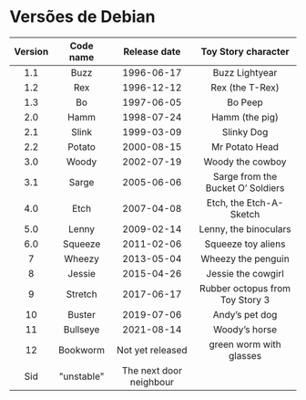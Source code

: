 # Versões de Debian

Version| Code name| 	Release date|	Toy Story character
:---:|:---:|:---:|:---:
1.1	| Buzz		| 1996-06-17|	Buzz Lightyear
1.2	| Rex		| 1996-12-12|	Rex (the T-Rex)
1.3	| Bo		| 1997-06-05|	Bo Peep
2.0	| Hamm		| 1998-07-24|	Hamm (the pig)
2.1	| Slink		| 1999-03-09|	Slinky Dog
2.2	| Potato	| 2000-08-15|	Mr Potato Head
3.0	| Woody		| 2002-07-19|	Woody the cowboy
3.1	| Sarge		| 2005-06-06|	Sarge from the Bucket O’ Soldiers
4.0	| Etch		| 2007-04-08|	Etch, the Etch-A-Sketch
5.0	| Lenny		| 2009-02-14|	Lenny, the binoculars
6.0	| Squeeze	| 2011-02-06|	Squeeze toy aliens
7	| Wheezy	| 2013-05-04|	Wheezy the penguin
8	| Jessie	| 2015-04-26|	Jessie the cowgirl
9	| Stretch	| 2017-06-17|	Rubber octopus from Toy Story 3
10	| Buster	| 2019-07-06|	Andy’s pet dog
11	| Bullseye	| 2021-08-14|	Woody’s horse
12	| Bookworm 	| Not yet released | green worm with glasses
 | 	Sid		| "unstable"|	The next door neighbour
